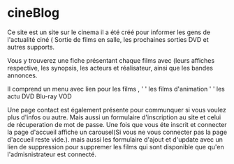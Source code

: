 # cineBlog

Ce site est un site sur le cinema il a été créé pour informer les gens de l'actualité ciné ( Sortie de films en salle, les prochaines sorties DVD et autres supports. 

Vous y trouverez une fiche présentant chaque films avec (leurs affiches respective, les synopsis, les acteurs et réalisateur, ainsi que les bandes annonces.

Il comprend un menu avec lien pour les films ,
                         '        ' les films d'animation
                         '        ' les actu DVD Blu-ray VOD
                         
Une page contact est également présente pour communquer si vous voulez plus d'infos ou autre. Mais aussi un formulaire d'inscription au site et celui de récuperation de mot de passe. Une fois que vous éte inscrit et connecter la page d'accueil affiche un carousel(Si vous ne vous connecter pas la page d'accueil reste vide.). mais aussi les formulaire d'ajout et d'update avec un lien de suppression pour suppremer les films qui sont disponible que qu'en l'admisnistrateur est connecté.



